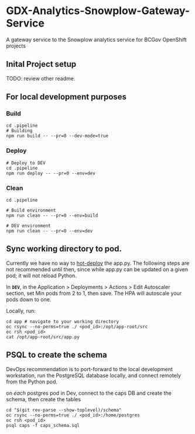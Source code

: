 # GDX-Analytics-Snowplow-Gateway-Service
A gateway service to the Snowplow analytics service for BCGov OpenShift projects

## Inital Project setup
TODO: 
review other readme.

## For local development purposes

### Build
```
cd .pipeline
# Building
npm run build -- --pr=0 --dev-mode=true

```
### Deploy
```
# Deploy to DEV
cd .pipeline
npm run deploy -- --pr=0 --env=dev
```
### Clean
```
cd .pipeline

# Build environment
npm run clean -- --pr=0 --env=build

# DEV environment
npm run clean -- --pr=0 --env=dev

```

## Sync working directory to pod.

Currently we have no way to [hot-deploy](https://docs.openshift.com/container-platform/3.11/using_images/s2i_images/python.html#python-hot-deploy) the app.py. The following steps are not recommended until then, since while app.py can be updated on a given pod; it will not reload Python.

In **`DEV`**, in the Application > Deployments > Actions > Edit Autoscaler section, set Min pods from 2 to 1, then save. The HPA will autoscale your pods down to one.

Locally, run:

```
cd app # navigate to your working directory
oc rsync --no-perms=true ./ <pod_id>:/opt/app-root/src
oc rsh <pod_id>
cat /opt/app-root/src/app.py
```

## PSQL to create the schema

DevOps recommendation is to port-forward to the local development workstation, run the PostgreSQL database locally, and connect remotely from the Python pod.

on *each* postgres pod in Dev, connect to the caps DB and create the schema, then create the tables
```
cd "$(git rev-parse --show-toplevel)/schema"
oc rsync --no-perms=true ./ <pod_id>:/home/postgres
oc rsh <pod_id>
psql caps -f caps_schema.sql
```
